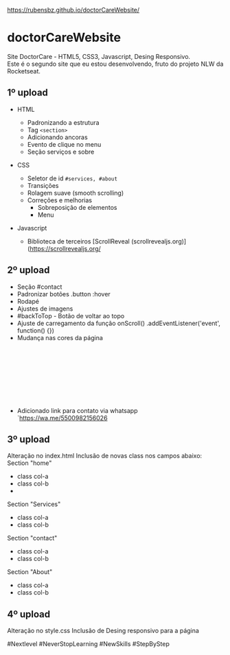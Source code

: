 https://rubensbz.github.io/doctorCareWebsite/

# doctorCareWebsite
Site DoctorCare - HTML5, CSS3, Javascript, Desing Responsivo. 
<br>Este é o segundo site que eu estou desenvolvendo, fruto do projeto NLW da Rocketseat.

  
  
 1º upload 
 ------------------------------------------------------- 
  - HTML
    - Padronizando a estrutura
    - Tag `<section>`
    - Adicionando ancoras
    - Evento de clique no menu
    - Seção serviços e sobre
- CSS
    - Seletor de id `#services, #about`
    - Transições
    - Rolagem suave (smooth scrolling)
    - Correções e melhorias
        - Sobreposição de elementos
        - Menu
 
- Javascript
    - Biblioteca de terceiros
    [ScrollReveal (scrollrevealjs.org)](https://scrollrevealjs.org/
  

      
 2º upload 
 -------------------------------------------------------   
- Seção #contact
- Padronizar botões .button
      :hover
- Rodapé <footer>
- Ajustes de imagens
- #backToTop - Botão de voltar ao topo
- Ajuste de carregamento da função onScroll()
      .addEventListener('event', function() {})
- Mudança nas cores da página
    <svg>
    fill
    stroke
- Adicionado link para contato via whatsapp `https://wa.me/5500982156026
      
      
3º upload 
 -------------------------------------------------------   
Alteração no index.html
Inclusão de novas class nos campos abaixo:
Section "home"
  - class col-a
  - class col-b
  - 
 Section "Services"
  - class col-a
  - class col-b
 
Section "contact"
  - class col-a
  - class col-b
  
Section "About"
  - class col-a
  - class col-b

 4º upload 
 -------------------------------------------------------   
Alteração no style.css
Inclusão de Desing responsivo para a página


  
  
  
  
  
  
#Nextlevel #NeverStopLearning #NewSkills #StepByStep
